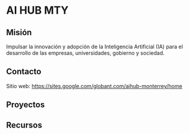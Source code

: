 # AI HUB MTY

## Misión

Impulsar la innovación y adopción de la Inteligencia Artificial (IA) para el desarrollo de las empresas, universidades, gobierno y sociedad.

## Contacto

Sitio web: https://sites.google.com/globant.com/aihub-monterrey/home

## Proyectos


## Recursos
